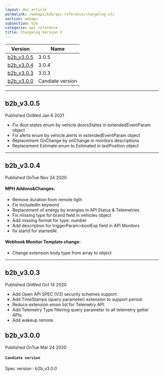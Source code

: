 ```yaml
---
layout: doc-article
permalink: /webapi/b2b/api-reference/changelog-v3/
section: webapi
subsection: b2b
categorie: api reference 
title: Changelog Version 3
---
```




Version|Name
-|-
[b2b_v3.0.5](#b2b_v305) | 3.0.5
[b2b_v3.0.4](#b2b_v304) | 3.0.4
[b2b_v3.0.3](#b2b_v303) | 3.0.3
[b2b_v3.0.0](#b2b_v300) | Candiate version

<hr>


## b2b_v3.0.5

<div class="tags has-addons is-pulled-right"><span class="tag is-dark">Published On</span><span class="tag is-info">Wed Jan 6 2021</span></div>

- Fix door.states enum by vehicle.doorsStates in extendedEventParam object
- Fix alerts enum by vehicle.alerts in extendedEventParam object
- Replacement OnChange by onChange in monitors descriptions
- Replacement Estimate enum to Estimated in lastPosition object

<hr>

## b2b_v3.0.4

<div class="tags has-addons is-pulled-right"><span class="tag is-dark">Published On</span><span class="tag is-info">Tue Nov 24 2020</span></div>

#### MPH Addons&Changes:

- Remove duration from remote ligth
- Fix includedIn keyword
- Replacement of energy by energies in API Status & Telemetries
- Fix missing type for brand field in vehicles object
- Add missing format for type: number
- Add description for triggerParam>boolExp field in API Monitors
- fix startd for startedAt

#### Webhook Monitor Template change:
- Change extension body type from array to object

<hr>

## b2b_v3.0.3

<div class="tags has-addons is-pulled-right"><span class="tag is-dark">Published On</span><span class="tag is-info">Wed Oct 14 2020</span></div>


- Add Open API SPEC (V3) security schemes support.
- Add TimeStamps (query parameter) extension to support period.
- Reduce extension enum list for Telemetry API.
- Add Telemetry Type filtering query parameter to all telemetry getter APIs.
- Add wakeup remote.

## b2b_v3.0.0

<div class="tags has-addons is-pulled-right"><span class="tag is-dark">Published On</span><span class="tag is-info">Tue Mar 24 2020</span></div>

#### `Candiate version`
Spec version : b2b_v3.0.0

